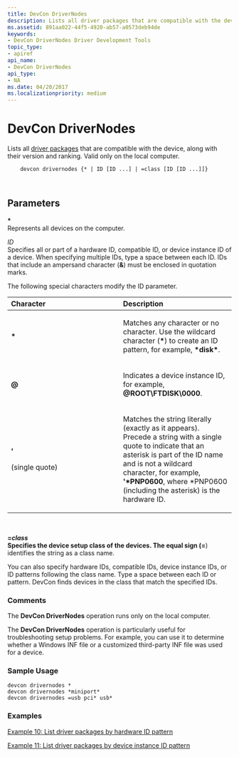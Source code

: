 ```yaml
---
title: DevCon DriverNodes
description: Lists all driver packages that are compatible with the device, along with their version and ranking. Valid only on the local computer.
ms.assetid: 891aa022-44f5-4920-ab57-a0573deb94de
keywords:
- DevCon DriverNodes Driver Development Tools
topic_type:
- apiref
api_name:
- DevCon DriverNodes
api_type:
- NA
ms.date: 04/20/2017
ms.localizationpriority: medium
---
```


# DevCon DriverNodes


Lists all [driver packages](https://msdn.microsoft.com/library/windows/hardware/ff539954) that are compatible with the device, along with their version and ranking. Valid only on the local computer.

```
    devcon drivernodes {* | ID [ID ...] | =class [ID [ID ...]]} 

   
```

## <span id="ddk_devcon_drivernodes_tools"></span><span id="DDK_DEVCON_DRIVERNODES_TOOLS"></span>Parameters


<span id="______________"></span> **\***   
Represents all devices on the computer.

<span id="_______ID______"></span><span id="_______id______"></span> *ID*   
Specifies all or part of a hardware ID, compatible ID, or device instance ID of a device. When specifying multiple IDs, type a space between each ID. IDs that include an ampersand character (**&**) must be enclosed in quotation marks.

The following special characters modify the ID parameter.

<table>
<colgroup>
<col width="50%" />
<col width="50%" />
</colgroup>
<thead>
<tr class="header">
<th align="left">Character</th>
<th align="left">Description</th>
</tr>
</thead>
<tbody>
<tr class="odd">
<td align="left"><p><strong>*</strong></p></td>
<td align="left"><p>Matches any character or no character. Use the wildcard character (<strong>*</strong>) to create an ID pattern, for example, <strong>*disk*</strong>.</p></td>
</tr>
<tr class="even">
<td align="left"><p><strong>@</strong></p></td>
<td align="left"><p>Indicates a device instance ID, for example, <strong>@ROOT\FTDISK\0000</strong>.</p></td>
</tr>
<tr class="odd">
<td align="left"><p><strong>'</strong></p>
<p>(single quote)</p></td>
<td align="left"><p>Matches the string literally (exactly as it appears). Precede a string with a single quote to indicate that an asterisk is part of the ID name and is not a wildcard character, for example, <strong>'*PNP0600</strong>, where *PNP0600 (including the asterisk) is the hardware ID.</p></td>
</tr>
</tbody>
</table>

 

<span id="________class______"></span><span id="________CLASS______"></span> **=***class*   
Specifies the device setup class of the devices. The equal sign (**=**) identifies the string as a class name.

You can also specify hardware IDs, compatible IDs, device instance IDs, or ID patterns following the class name. Type a space between each ID or pattern. DevCon finds devices in the class that match the specified IDs.

### <span id="comments"></span><span id="COMMENTS"></span>Comments

The **DevCon DriverNodes** operation runs only on the local computer.

The **DevCon DriverNodes** operation is particularly useful for troubleshooting setup problems. For example, you can use it to determine whether a Windows INF file or a customized third-party INF file was used for a device.

### <span id="sample_usage"></span><span id="SAMPLE_USAGE"></span>Sample Usage

```
devcon drivernodes *
devcon drivernodes *miniport*
devcon drivernodes =usb pci* usb*
```

### <span id="examples"></span><span id="EXAMPLES"></span>Examples

[Example 10: List driver packages by hardware ID pattern](devcon-examples.md#ddk_example_10_list_driver_packages_by_hardware_id_pattern_tools)

[Example 11: List driver packages by device instance ID pattern](devcon-examples.md#ddk_example_11_list_driver_packages_by_device_instance_id_pattern_tool)

 

 






